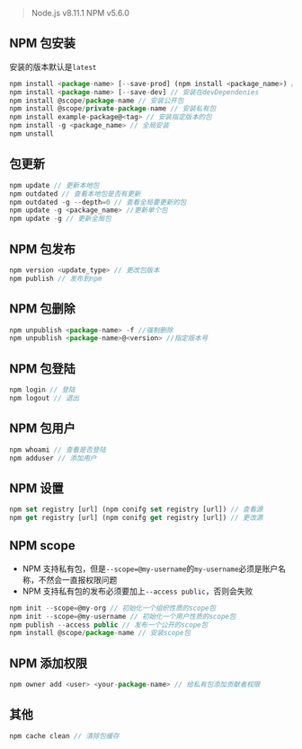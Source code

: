 > Node.js v8.11.1
> NPM v5.6.0

## NPM 包安装

安装的版本默认是`latest`

```js
npm install <package-name> [--save-prod] (npm install <package_name>) // 安装在dependenies
npm install <package-name> [--save-dev] // 安装在devDependenies
npm install @scope/package-name // 安装公开包
npm install @scope/private-package-name // 安装私有包
npm install example-package@<tag> // 安装指定版本的包
npm install -g <package_name> // 全局安装
npm unstall
```

## 包更新
```js
npm update // 更新本地包
npm outdated // 查看本地包是否有更新
npm outdated -g --depth=0 // 查看全局要更新的包
npm update -g <package_name> //更新单个包
npm update -g // 更新全局包
```


## NPM 包发布
```js
npm version <update_type> // 更改包版本
npm publish // 发布到npm
```

## NPM 包删除
```js
npm unpublish <package-name> -f //强制删除
npm unpublish <package-name>@<version> //指定版本号
```

## NPM 包登陆
```js
npm login // 登陆
npm logout // 退出
```

## NPM 包用户
```js
npm whoami // 查看是否登陆
npm adduser // 添加用户
```

## NPM 设置
```js
npm set registry [url] (npm conifg set registry [url]) // 查看源
npm get registry [url] (npm conifg get registry [url]) // 更改源
```

## NPM scope

- NPM 支持私有包，但是`--scope=@my-username`的`my-username`必须是账户名称，不然会一直报权限问题
- NPM 支持私有包的发布必须要加上`--access public`，否则会失败

```js
npm init --scope=@my-org // 初始化一个组织性质的scope包
npm init --scope=@my-username // 初始化一个用户性质的scope包
npm publish --access public // 发布一个公开的scope包
npm install @scope/package-name // 安装scope包
```

## NPM 添加权限
```js
npm owner add <user> <your-package-name> // 给私有包添加贡献者权限
```

## 其他

```js
npm cache clean // 清除包缓存
```